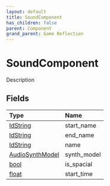 ```yaml
---
layout: default
title: SoundComponent
has_children: false
parent: Component
grand_parent: Game Reflection
---
```

# SoundComponent
Description 

## Fields

| Type | Name |
|:----------|:--------------|
| [IdString](/riftbreaker-wiki/docs/game-reflection/components/id_string/) | start_name |
| [IdString](/riftbreaker-wiki/docs/game-reflection/components/id_string/) | end_name |
| [IdString](/riftbreaker-wiki/docs/game-reflection/components/id_string/) | name |
| [AudioSynthModel](/riftbreaker-wiki/docs/game-reflection/classes/audio_synth_model/) | synth_model |
| [bool](/riftbreaker-wiki/docs/game-reflection/components/bool/) | is_spacial |
| [float](/riftbreaker-wiki/docs/game-reflection/components/float/) | start_time |

